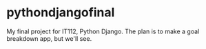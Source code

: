 # pythondjangofinal
My final project for IT112, Python Django. The plan is to make a goal breakdown app, but we'll see.
